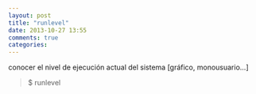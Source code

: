 ```yaml
---
layout: post
title: "runlevel"
date: 2013-10-27 13:55
comments: true
categories: 
---
```

conocer el nivel de ejecución actual del sistema [gráfico, monousuario...]

>$ runlevel

